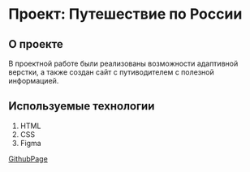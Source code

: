 # Проект: Путешествие по России

## О проекте
В проектной работе были реализованы возможности адаптивной верстки, а также создан сайт с путиводителем с полезной информацией.

## Используемые технологии
1. HTML
2. CSS
3. Figma

[GithubPage](https://alabeska.github.io/russian-travel/)

